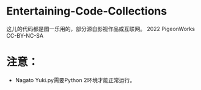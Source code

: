 # Entertaining-Code-Collections
这儿的代码都是图一乐用的，部分源自影视作品或互联网。
2022 PigeonWorks CC-BY-NC-SA
# 注意：
* Nagato Yuki.py需要Python 2环境才能正常运行。
